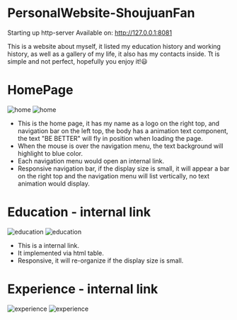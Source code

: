 # PersonalWebsite-ShoujuanFan
Starting up http-server
Available on:
  http://127.0.0.1:8081

  This is a website about myself, it listed my education history and working history, as well as a gallery of my life, it also has my contacts inside. Tt is simple and not perfect, hopefully you enjoy it!:smiley:

# HomePage
  ![home](/images/home.png)
  ![home](/images/home_2.png)

* This is the home page, it has my name as a logo on the right top, and navigation bar on the left top, the body has a animation text component, the text "BE BETTER" will fly in position when loading the page.
* When the mouse is over the navigation menu, the text background will highlight to blue color.
* Each navigation menu would open an internal link.
* Responsive navigation bar, if the display size is small, it will appear a bar on the right top and the navigation menu will list vertically, no text animation would display.

# Education - internal link
![education](/images/education.png)
![education](/images/education_2.png)

* This is a internal link.
* It implemented via html table.
* Responsive, it will re-organize if the display size is small.

# Experience - internal link
![experience](/images/experience.png)
![experience](/images/experience_2.png)


